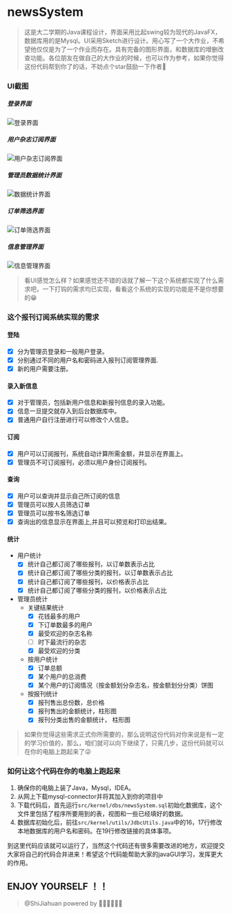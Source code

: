 # newsSystem

> 这是大二学期的Java课程设计，界面采用比起swing较为现代的JavaFX，数据库用的是Mysql。UI采用Sketch进行设计。用心写了一个大作业，不希望他仅仅是为了一个作业而存在。具有完备的图形界面，和数据库的增删改查功能。各位朋友在做自己的大作业的时候，也可以作为参考，如果你觉得这份代码帮到你了的话，不妨点个star鼓励一下作者🤣

### UI截图

##### 登录界面

![登录界面](https://i.loli.net/2018/07/07/5b4080289670e.jpg)

##### 用户杂志订阅界面

![用户杂志订阅界面](https://i.loli.net/2018/07/07/5b40814763020.jpg)

##### 管理员数据统计界面

![数据统计界面](https://i.loli.net/2018/07/07/5b4081a685ae2.jpg)

##### 订单筛选界面

![订单筛选界面](https://i.loli.net/2018/07/07/5b4081bcbd5e2.jpg)

##### 信息管理界面

![信息管理界面](https://i.loli.net/2018/07/07/5b4081f424fb7.jpg)

> 看UI感觉怎么样？如果感觉还不错的话就了解一下这个系统都实现了什么需求吧，一下打钩的需求均已实现，看看这个系统的实现的功能是不是你想要的😁

### 这个报刊订阅系统实现的需求

#### 登陆

- [x] 分为管理员登录和一般用户登录。
- [x] 分别通过不同的用户名和密码进入报刊订阅管理界面. 
- [x] 新的用户需要注册。

#### 录入新信息

- [x] 对于管理员，包括新用户信息和新报刊信息的录入功能。
- [x] 信息一旦提交就存入到后台数据库中。
- [x] 普通用户自行注册进行可以修改个人信息。

#### 订阅

- [x] 用户可以订阅报刊，系统自动计算所需金额，并显示在界面上。
- [x] 管理员不可订阅报刊，必须以用户身份订阅报刊。

#### 查询

- [x] 用户可以查询并显示自己所订阅的信息
- [x] 管理员可以按人员筛选订单
- [x] 管理员可以按书名筛选订单
- [x] 查询出的信息显示在界面上,并且可以预览和打印出结果。

#### 统计

- 用户统计
  - [x] 统计自己都订阅了哪些报刊，以订单数表示占比
  - [x] 统计自己都订阅了哪些分类的报刊，以订单数表示占比
  - [x] 统计自己都订阅了哪些报刊，以价格表示占比
  - [x] 统计自己都订阅了哪些分类的报刊，以价格表示占比
- 管理员统计
  - 关键结果统计
    - [x] 花钱最多的用户
    - [x] 下订单数最多的用户
    - [x] 最受欢迎的杂志名称
    - [ ] 时下最流行的杂志
    - [x] 最受欢迎的分类
  - 按用户统计
    - [x] 订单总额
    - [x] 某个用户的总消费
    - [x] 某个用户的订阅情况（按金额划分杂志名，按金额划分分类）饼图
  - 按报刊统计
    - [x] 报刊售出总份数，总价格
    - [x] 报刊售出的金额统计，柱形图
    - [x] 报刊分类出售的金额统计， 柱形图

> 如果你觉得这些需求正式你所需要的，那么说明这份代码对你来说是有一定的学习价值的，那么，咱们就可以向下继续了，只需几步，这份代码就可以在你的电脑上跑起来了😜

### 如何让这个代码在你的电脑上跑起来

1. 确保你的电脑上装了Java，Mysql，IDEA。
2. 从网上下载mysql-connector并将其加入到你的项目中
3. 下载代码后，首先运行`src/kernel/dbs/newsSystem.sql`初始化数据库，这个文件里包括了程序所要用到的表，视图和一些已经填好的数据。
4. 数据库初始化后，前往`src/kernel/utils/JdbcUtils.java`中的16，17行修改本地数据库的用户名和密码。在19行修改链接的具体事项。

到这里代码应该就可以运行了，当然这个代码还有很多需要改进的地方，欢迎提交大家将自己的代码合并进来！希望这个代码能帮助大家的javaGUI学习，发挥更大的作用。

## ENJOY YOURSELF ！！

> @ShiJiahuan powered by 🍎🍗🍜🍛🍚🍺

